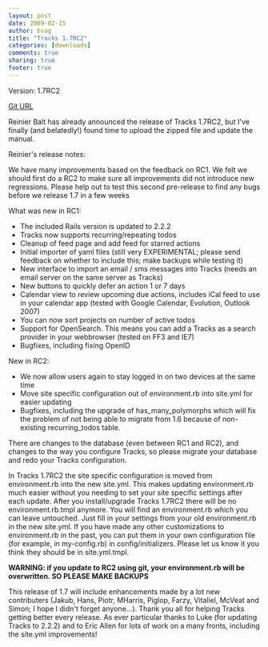 ```yaml
---
layout: post
date: 2009-02-15 
author: bsag 
title: "Tracks 1.7RC2" 
categories: [downloads] 
comments: true
sharing: true
footer: true
---
```


Version: 1.7RC2

[Git URL](https://github.com/TracksApp/tracks/tree/1.7_branch)

Reinier Balt has already announced the release of Tracks 1.7RC2, but I've finally (and belatedly!) found time to upload the zipped file and update the manual.

Reinier's release notes:

We have many improvements based on the feedback on RC1. We felt we should first do a RC2 to make sure all improvements did not introduce new regressions. Please help out to test this second pre-release to find any bugs before we release 1.7 in a few weeks

What was new in RC1:

* The included Rails version is updated to 2.2.2
* Tracks now supports recurring/repeating todos
* Cleanup of feed page and add feed for starred actions
* Initial importer of yaml files (still very EXPERIMENTAL; please send feedback on whether to include this; make backups while testing it)
* New interface to import an email / sms messages into Tracks (needs an email server on the same server as Tracks)
* New buttons to quickly defer an action 1 or 7 days
* Calendar view to review upcoming due actions, includes iCal feed to use in your calendar app (tested with Google Calendar, Evolution, Outlook 2007)
* You can now sort projects on number of active todos
* Support for OpenSearch. This means you can add a Tracks as a search provider in your webbrowser (tested on FF3 and IE7)
* Bugfixes, including fixing OpenID

New in RC2:

* We now allow users again to stay logged in on two devices at the same time
* Move site specific configuration out of environment.rb into site.yml for easier updating
* Bugfixes, including the upgrade of has_many_polymorphs which will fix the problem of not being able to migrate from 1.6 because of non-existing recurring_todos table.

There are changes to the database (even between RC1 and RC2), and changes to the way you configure Tracks, so please migrate your database and redo your Tracks configuration. 

In Tracks 1.7RC2 the site specific configuration is moved from environment.rb into the new site.yml. This makes updating environment.rb much easier without you needing to set your site specific settings after each update. After you install/upgrade Tracks 1.7RC2 there will be no environment.rb.tmpl anymore. You will find an environment.rb which you can leave untouched. Just fill in your settings from your old environment.rb in the new site.yml. If you have made any other customizations to environment.rb in the past, you can put them in your own configuration file (for example, in my-config.rb) in config/initializers. Please let us know it you think they should be in site.yml.tmpl. 

**WARNING: if you update to RC2 using git, your environment.rb will be overwritten. SO PLEASE MAKE BACKUPS**

This release of 1.7 will include enhancements made by a lot new contributers (Jakub, Hans, Piotr, MHarris, Piglop, Farzy, Vitaliel, McVeat and Simon; I hope I didn't forget anyone...). Thank you all for helping Tracks getting better every release. As ever particular thanks to Luke (for updating Tracks to 2.2.2) and to Eric Allen for lots of work on a many fronts, including the site.yml improvements! 
